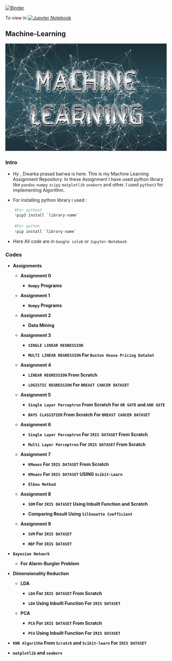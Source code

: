[![Binder](https://mybinder.org/badge_logo.svg)](https://mybinder.org/v2/gh/dp1706/Machine-Learning/HEAD) 

To view in [![Jupyter Notebook](https://jupyter.org/assets/main-logo.svg)](https://nbviewer.jupyter.org/github/dp1706/Machine-Learning/tree/master/)

## Machine-Learning

![](ML.jpg)


### Intro

   * Hy , Dwarka prasad bairwa is here. This is my Machine Learning Assignment Repository. In these Assignment I have used  python library like `pandas` `numpy` `scipy` `matplotlib` `seaborn` and other. I used `python3` for implementing Algorithm.
   
   * For installing python library i used : 
   
   ```python
       #For python3
       !pip3 install `library-name`
  
       #For python
       !pip install `library-name`
  
   ```
   * Here All code are in `Google colob` or `Jupyter-Notebook`


### Codes

  * __Assignments__
  
       * **Assignment 0**
   
          * __`Numpy` Programs__

       * **Assignment 1**
   
          * __`Numpy` Programs__

       * **Assignment 2**
   
          * __Data Mining__

       * **Assignment 3**
   
          * __`SINGLE LINEAR REGRESSION`__
       
          * __`MULTI LINEAR REGRESSION` For `Boston House Pricing DataSet`__
   
       * **Assignment 4**
   
          * __`LINEAR REGRESSION` From Scratch__
     
          * __`LOGISTIC REGRESSION` For `BREAST CANCER DATASET`__
   
       * **Assignment 5**
   
          * __`Single Layer Perceptron` From Scratch For `OR GATE` and `AND GATE`__
     
          * __`BAYS CLASSIFIER` From Scratch For `BREAST CANCER DATASET`__
       
       * **Assignment 6**
     
          * __`Single Layer Perceptron` For `IRIS DATASET` From Scratch__
     
          * __`Multi Layer Perceptron` For `IRIS DATASET` From Scratch__
     
       * __Assignment 7__
   
          * __`KMeans` For `IRIS DATASET` From Scratch__
       
          * __`KMeans` For `IRIS DATASET` USING `Scikit-Learn`__
       
          * __`Elbow Method`__
   
       * __Assignment 8__
   
          * __`SOM` For `IRIS DATASET` Using Inbuilt Function and Scratch__
       
          * __Comparing Result Using `Silhouette Coefficient`__
   
       * __Assignment 9__
   
          * __`SVM` For `IRIS DATASET`__
       
          * __`RBF` For `IRIS DATASET`__
       
   * __`Bayesian Network`__
   
       * __For Alarm-Burgler Problem__
       
   * __Dimensionality Reduction__
   
       * __LDA__
       
          * __`LDA` For `IRIS DATASET` From Scratch__
        
          * __`LDA` Using Inbuilt Function For `IRIS DATASET`__
       
       * __PCA__
       
          * __`PCA` For `IRIS DATASET` From Scratch__
        
          * __`PCA` Using Inbuilt Function For `IRIS DATASET`__
        
   
   * __`KNN Algorithm` From `Scratch` and `Scikit-learn` For `IRIS DATASET`__
       
   * __`matplotlib` and `seaborn`__





